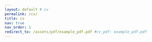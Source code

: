 ```yaml
---
layout: default # cv
permalink: /cv/
title: cv
nav: true
nav_order: 1
redirect_to: /assets/pdf/example_pdf.pdf #cv_pdf: example_pdf.pdf
---
```

